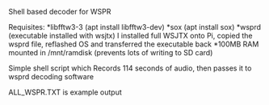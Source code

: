 Shell based decoder for WSPR

Requisites:
*libfftw3-3 (apt install libfftw3-dev)
*sox (apt install sox)
*wsprd (executable installed with wsjtx) I installed full WSJTX onto Pi, copied the wsprd file, reflashed OS and transferred the executable back
*100MB RAM mounted in /mnt/ramdisk (prevents lots of writing to SD card)

Simple shell script which Records 114 seconds of audio, then passes it to wsprd decoding software

ALL_WSPR.TXT is example output





